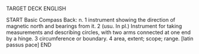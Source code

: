 TARGET DECK
ENGLISH

START
Basic
Compass
Back: n. 1 instrument showing the direction of magnetic north and bearings from it. 2 (usu. In pl.) Instrument for taking measurements and describing circles, with two arms connected at one end by a hinge. 3 circumference or boundary. 4 area, extent; scope; range. [latin passus pace]
END
